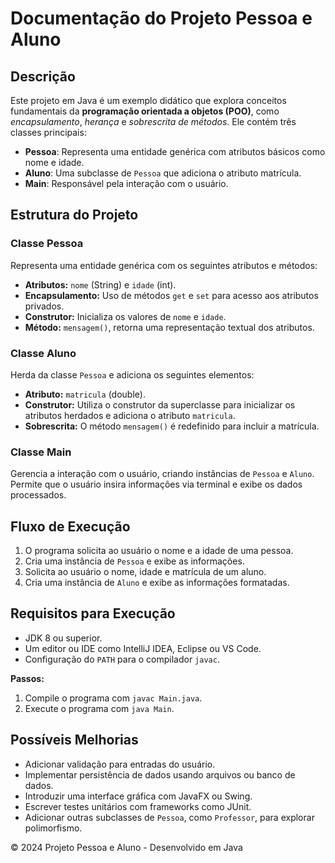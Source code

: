 <h1>Documentação do Projeto Pessoa e Aluno</h1>
    <section>
        <h2>Descrição</h2>
        <p>Este projeto em Java é um exemplo didático que explora conceitos fundamentais da <strong>programação orientada a objetos (POO)</strong>, como <em>encapsulamento</em>, <em>herança</em> e <em>sobrescrita de métodos</em>. Ele contém três classes principais:</p>
        <ul>
            <li><strong>Pessoa</strong>: Representa uma entidade genérica com atributos básicos como nome e idade.</li>
            <li><strong>Aluno</strong>: Uma subclasse de <code>Pessoa</code> que adiciona o atributo matrícula.</li>
            <li><strong>Main</strong>: Responsável pela interação com o usuário.</li>
        </ul>
    </section>
    <section>
        <h2>Estrutura do Projeto</h2>
        <h3>Classe Pessoa</h3>
        <p>Representa uma entidade genérica com os seguintes atributos e métodos:</p>
        <ul>
            <li><strong>Atributos:</strong> <code>nome</code> (String) e <code>idade</code> (int).</li>
            <li><strong>Encapsulamento:</strong> Uso de métodos <code>get</code> e <code>set</code> para acesso aos atributos privados.</li>
            <li><strong>Construtor:</strong> Inicializa os valores de <code>nome</code> e <code>idade</code>.</li>
            <li><strong>Método:</strong> <code>mensagem()</code>, retorna uma representação textual dos atributos.</li>
        </ul>
        <h3>Classe Aluno</h3>
        <p>Herda da classe <code>Pessoa</code> e adiciona os seguintes elementos:</p>
        <ul>
            <li><strong>Atributo:</strong> <code>matricula</code> (double).</li>
            <li><strong>Construtor:</strong> Utiliza o construtor da superclasse para inicializar os atributos herdados e adiciona o atributo <code>matricula</code>.</li>
            <li><strong>Sobrescrita:</strong> O método <code>mensagem()</code> é redefinido para incluir a matrícula.</li>
        </ul>
        <h3>Classe Main</h3>
        <p>Gerencia a interação com o usuário, criando instâncias de <code>Pessoa</code> e <code>Aluno</code>. Permite que o usuário insira informações via terminal e exibe os dados processados.</p>
    </section>
    <section>
        <h2>Fluxo de Execução</h2>
        <ol>
            <li>O programa solicita ao usuário o nome e a idade de uma pessoa.</li>
            <li>Cria uma instância de <code>Pessoa</code> e exibe as informações.</li>
            <li>Solicita ao usuário o nome, idade e matrícula de um aluno.</li>
            <li>Cria uma instância de <code>Aluno</code> e exibe as informações formatadas.</li>
        </ol>
    </section>
    <section>
        <h2>Requisitos para Execução</h2>
        <ul>
            <li>JDK 8 ou superior.</li>
            <li>Um editor ou IDE como IntelliJ IDEA, Eclipse ou VS Code.</li>
            <li>Configuração do <code>PATH</code> para o compilador <code>javac</code>.</li>
        </ul>
        <p><strong>Passos:</strong></p>
        <ol>
            <li>Compile o programa com <code>javac Main.java</code>.</li>
            <li>Execute o programa com <code>java Main</code>.</li>
        </ol>
    </section>
    <section>
        <h2>Possíveis Melhorias</h2>
        <ul>
            <li>Adicionar validação para entradas do usuário.</li>
            <li>Implementar persistência de dados usando arquivos ou banco de dados.</li>
            <li>Introduzir uma interface gráfica com JavaFX ou Swing.</li>
            <li>Escrever testes unitários com frameworks como JUnit.</li>
            <li>Adicionar outras subclasses de <code>Pessoa</code>, como <code>Professor</code>, para explorar polimorfismo.</li>
        </ul>
    </section>
    <footer>
        <p>&copy; 2024 Projeto Pessoa e Aluno - Desenvolvido em Java</p>
    </footer>
